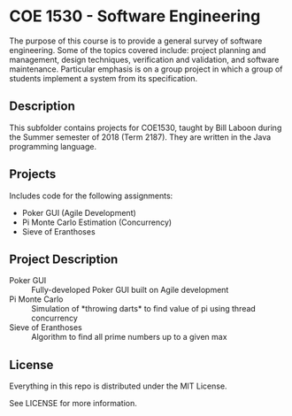 # COE 1530 - Software Engineering

The purpose of this course is to provide a general survey of software engineering. Some of the topics covered include: project planning and management, design techniques, verification and validation, and software maintenance. Particular emphasis is on a group project in which a group of students implement a system from its specification.

## Description

This subfolder contains projects for COE1530, taught by Bill Laboon during the Summer semester of 2018 (Term 2187). They are written in the Java programming language.

## Projects

Includes code for the following assignments:
  - Poker GUI (Agile Development)
  - Pi Monte Carlo Estimation (Concurrency)
  - Sieve of Eranthoses

## Project Description

<dl>
  <dt>Poker GUI</dt>
  <dd>Fully-developed Poker GUI built on Agile development</dd>
  <dt>Pi Monte Carlo</dt>
  <dd>Simulation of *throwing darts* to find value of pi using thread concurrency</dd>
  <dt>Sieve of Eranthoses</dt>
  <dd>Algorithm to find all prime numbers up to a given max</dd>
</dl>

## License

Everything in this repo is distributed under the MIT License.

See LICENSE for more information.
